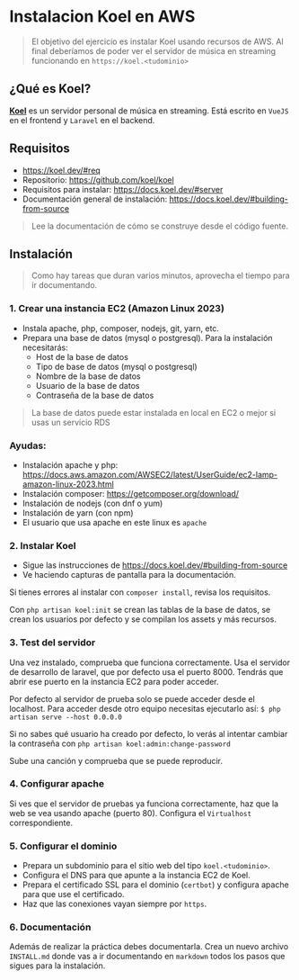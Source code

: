 # Instalacion Koel en AWS

> El objetivo del ejercicio es instalar Koel usando recursos de AWS. Al final deberíamos de poder ver el servidor de música en streaming funcionando en `https://koel.<tudominio>`

## ¿Qué es Koel?

[**Koel**](https://koel.dev/) es un servidor personal de música en streaming. Está escrito en `VueJS` en el frontend y `Laravel` en el backend.  

## Requisitos
* https://koel.dev/#req
* Repositorio: https://github.com/koel/koel
* Requisitos para instalar: https://docs.koel.dev/#server
* Documentación general de instalación: https://docs.koel.dev/#building-from-source

> Lee la documentación de cómo se construye desde el código fuente. 

## Instalación

> Como hay tareas que duran varios minutos, aprovecha el tiempo para ir documentando.

### 1. Crear una instancia EC2 (Amazon Linux 2023)
* Instala apache, php, composer, nodejs, git, yarn, etc.
* Prepara una base de datos (mysql o postgresql). Para la instalación necesitarás:
    * Host de la base de datos
    * Tipo de base de datos (mysql o postgresql)
    * Nombre de la base de datos
    * Usuario de la base de datos
    * Contraseña de la base de datos
> La base de datos puede estar instalada en local en EC2 o mejor si usas un servicio RDS

### Ayudas:
* Instalación apache y php: https://docs.aws.amazon.com/AWSEC2/latest/UserGuide/ec2-lamp-amazon-linux-2023.html
* Instalación composer: https://getcomposer.org/download/
* Instalación de nodejs (con dnf o yum)
* Instalación de yarn (con npm)
* El usuario que usa apache en este linux es `apache`

### 2. Instalar Koel
* Sigue las instrucciones de https://docs.koel.dev/#building-from-source
* Ve haciendo capturas de pantalla para la documentación. 

Si tienes errores al instalar con `composer install`, revisa los requisitos.

Con `php artisan koel:init` se crean las tablas de la base de datos, se crean los usuarios por defecto y se compilan los assets y más recursos.

### 3. Test del servidor
Una vez instalado, comprueba que funciona correctamente. Usa el servidor de desarrollo de laravel, que por defecto usa el puerto 8000. Tendrás que abrir ese puerto en la instancia EC2 para poder acceder. 

Por defecto al servidor de prueba solo se puede acceder desde el localhost. Para acceder desde otro equipo necesitas ejecutarlo así:
`$ php artisan serve --host 0.0.0.0`

Si no sabes qué usuario ha creado por defecto, lo verás al intentar cambiar la contraseña con `php artisan koel:admin:change-password`

Sube una canción y comprueba que se puede reproducir.

### 4. Configurar apache

Si ves que el servidor de pruebas ya funciona correctamente, haz que la web se vea usando apache (puerto 80). Configura el `Virtualhost` correspondiente.

### 5. Configurar el dominio

* Prepara un subdominio para el sitio web del tipo `koel.<tudominio>`. 
* Configura el DNS para que apunte a la instancia EC2 de Koel.
* Prepara el certificado SSL para el dominio (`certbot`) y configura apache para que use el certificado.
* Haz que las conexiones vayan siempre por `https`. 

### 6. Documentación
Además de realizar la práctica debes documentarla. Crea un nuevo archivo `INSTALL.md` donde vas a ir documentando en `markdown` todos los pasos que sigues para la instalación. 

